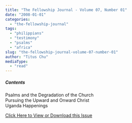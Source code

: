 ```yaml
---
title: "The Fellowship Journal - Volume 07, Number 01"
date: "2008-01-01"
categories: 
  - "the-fellowship-journal"
tags: 
  - "philippians"
  - "testimony"
  - "psalms"
  - "africa"
slug: "the-fellowship-journal-volume-07-number-01"
author: "Titus Chu"
mediaType: 
  - "read"
---
```


##### Contents

Psalms and the Degradation of the Church  
Pursuing the Upward and Onward Christ  
Uganda Happenings

[Click Here to View or Download this Issue](/wp-content/uploads/fj-2008-01-vol-07-num-01.pdf)
